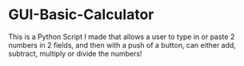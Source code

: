 # GUI-Basic-Calculator
This is a Python Script I made that allows a user to type in or paste 2 numbers in 2 fields, and then with a push of a button, can either add, subtract, multiply or divide the numbers!
